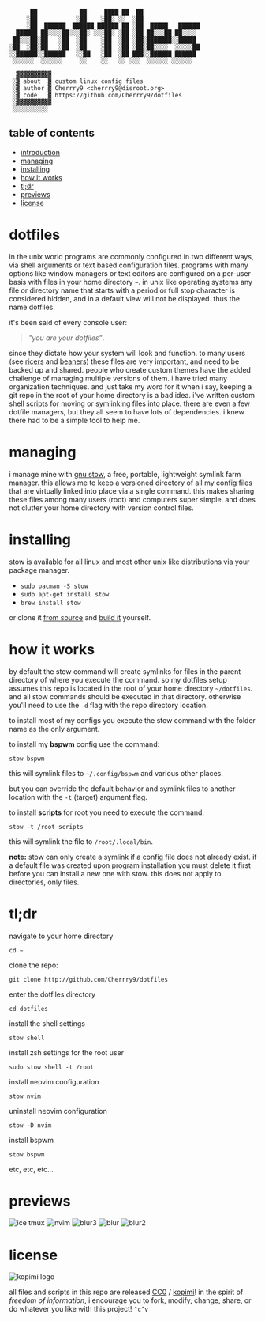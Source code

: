 ```
      ██            ██     ████ ██  ██
     ░██           ░██    ░██░ ░░  ░██
     ░██  ██████  ██████ ██████ ██ ░██  █████   ██████
  ██████ ██░░░░██░░░██░ ░░░██░ ░██ ░██ ██░░░██ ██░░░░
 ██░░░██░██   ░██  ░██    ░██  ░██ ░██░███████░░█████
░██  ░██░██   ░██  ░██    ░██  ░██ ░██░██░░░░  ░░░░░██
░░██████░░██████   ░░██   ░██  ░██ ███░░██████ ██████
 ░░░░░░  ░░░░░░     ░░    ░░   ░░ ░░░  ░░░░░░ ░░░░░░

  ▓▓▓▓▓▓▓▓▓▓
 ░▓ about  ▓ custom linux config files
 ░▓ author ▓ Cherrry9 <cherrry9@disroot.org>
 ░▓ code   ▓ https://github.com/Cherrry9/dotfiles
 ░▓▓▓▓▓▓▓▓▓▓
 ░░░░░░░░░░

```

## table of contents
 - [introduction](#dotfiles)
 - [managing](#managing)
 - [installing](#installing)
 - [how it works](#how-it-works)
 - [tl;dr](#tldr)
 - [previews](#previews)
 - [license](#license)

# dotfiles
in the unix world programs are commonly configured in two different ways, via shell arguments or text based configuration files. programs with many options like window managers or text editors are configured on a per-user basis with files in your home directory `~`. in unix like operating systems any file or directory name that starts with a period or full stop character is considered hidden, and in a default view will not be displayed. thus the name dotfiles. 

it's been said of every console user: 
> _"you are your dotfiles"_.

since they dictate how your system will look and function. to many users (see [ricers](http://unixporn.net) and [beaners](http://nixers.net)) these files are very important, and need to be backed up and shared. people who create custom themes have the added challenge of managing multiple versions of them. i have tried many organization techniques. and just take my word for it when i say, keeping a git repo in the root of your home directory is a bad idea. i've written custom shell scripts for moving or symlinking files into place. there are even a few dotfile managers, but they all seem to have lots of dependencies. i knew there had to be a simple tool to help me.

# managing
i manage mine with [gnu stow](http://www.gnu.org/software/stow/), a free, portable, lightweight symlink farm manager. this allows me to keep a versioned directory of all my config files that are virtually linked into place via a single command. this makes sharing these files among many users (root) and computers super simple. and does not clutter your home directory with version control files.

# installing
stow is available for all linux and most other unix like distributions via your package manager.

- `sudo pacman -S stow`
- `sudo apt-get install stow`
- `brew install stow`

or clone it [from source](https://savannah.gnu.org/git/?group=stow) and [build it](http://git.savannah.gnu.org/cgit/stow.git/tree/INSTALL.md) yourself.

# how it works
by default the stow command will create symlinks for files in the parent directory of where you execute the command. so my dotfiles setup assumes this repo is located in the root of your home directory `~/dotfiles`. and all stow commands should be executed in that directory. otherwise you'll need to use the `-d` flag with the repo directory location.

to install most of my configs you execute the stow command with the folder name as the only argument. 

to install my **bspwm** config use the command:

`stow bspwm`

this will symlink files to `~/.config/bspwm` and various other places.

but you can override the default behavior and symlink files to another location with the `-t` (target) argument flag. 

to install **scripts** for root you need to execute the command:

`stow -t /root scripts` 

this will symlink the file to `/root/.local/bin`.

**note:** stow can only create a symlink if a config file does not already exist. if a default file was created upon program installation you must delete it first before you can install a new one with stow. this does not apply to directories, only files.

# tl;dr
navigate to your home directory

`cd ~`

clone the repo:

`git clone http://github.com/Cherrry9/dotfiles`

enter the dotfiles directory

`cd dotfiles`

install the shell settings

`stow shell`

install zsh settings for the root user

`sudo stow shell -t /root`

install neovim configuration

`stow nvim`

uninstall neovim configuration

`stow -D nvim`

install bspwm

`stow bspwm`

etc, etc, etc...

# previews

![ice tmux](previews/ice-tmux.png)
![nvim](previews/nvim.png)
![blur3](previews/blur3.png)
![blur](previews/blur.png)
![blur2](previews/blur2.png)

# license

![kopimi logo](previews/kopimi.png)

all files and scripts in this repo are released [CC0](https://creativecommons.org/publicdomain/zero/1.0/) / [kopimi](https://kopimi.com)! in the spirit of _freedom of information_, i encourage you to fork, modify, change, share, or do whatever you like with this project! `^c^v`
